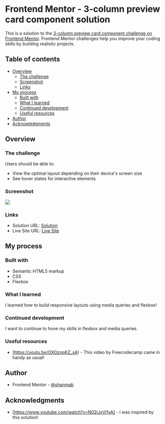 # Frontend Mentor - 3-column preview card component solution

This is a solution to the [3-column preview card component challenge on Frontend Mentor](https://www.frontendmentor.io/challenges/3column-preview-card-component-pH92eAR2-). Frontend Mentor challenges help you improve your coding skills by building realistic projects. 

## Table of contents

- [Overview](#overview)
  - [The challenge](#the-challenge)
  - [Screenshot](#screenshot)
  - [Links](#links)
- [My process](#my-process)
  - [Built with](#built-with)
  - [What I learned](#what-i-learned)
  - [Continued development](#continued-development)
  - [Useful resources](#useful-resources)
- [Author](#author)
- [Acknowledgments](#acknowledgments)


## Overview

### The challenge

Users should be able to:

- View the optimal layout depending on their device's screen size
- See hover states for interactive elements

### Screenshot

![](images/Screenshot.jpg)

### Links

- Solution URL: [Solution]([https://your-solution-url.com](https://www.frontendmentor.io/solutions/responsive-3-column-preview-card-component-using-css-flexbox--R8njzrfgT))
- Live Site URL: [Live Site]([https://your-live-site-url.com](https://shanmab.github.io/3-Column-Preview-Card-Component/))

## My process

### Built with

- Semantic HTML5 markup
- CSS
- Flexbox


### What I learned

I learned how to build responsive layouts using media queries and flexbox!

### Continued development

I want to continue to hone my skills in flexbox and media queries. 

### Useful resources

- [https://youtu.be/OXGznpKZ_sA) - This video by Freecodecamp came in handy as usual! 

## Author

- Frontend Mentor - [@shanmab](https://www.frontendmentor.io/profile/shanmab)

## Acknowledgments

- [https://www.youtube.com/watch?v=N02jJxVl1yA] - I was inspired by this solution! 

